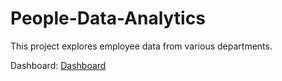 # People-Data-Analytics

This project explores employee data from various departments. 

Dashboard: [Dashboard](https://public.tableau.com/views/PeopleAnalytics_16894890478070/DashboardPeopleAnalytics?:language=en-US&:display_count=n&:origin=viz_share_link)
